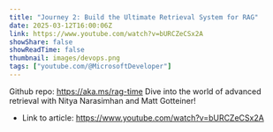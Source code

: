 ```yaml
---
title: "Journey 2: Build the Ultimate Retrieval System for RAG"
date: 2025-03-12T16:00:06Z
link: https://www.youtube.com/watch?v=bURCZeCSx2A
showShare: false
showReadTime: false
thumbnail: images/devops.png
tags: ["youtube.com/@MicrosoftDeveloper"]
---
```

Github repo: https://aka.ms/rag-time Dive into the world of advanced retrieval with Nitya Narasimhan and Matt Gotteiner!

- Link to article: https://www.youtube.com/watch?v=bURCZeCSx2A